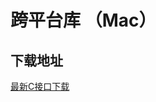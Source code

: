 # 跨平台库 （Mac）

## 下载地址

[最新C接口下载](https://imsdk-1252463788.cos.ap-guangzhou.myqcloud.com/5.1.50/cross-platform/TIM_Cross_Platform_Mac_latest.zip)

